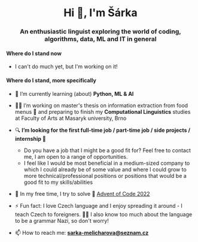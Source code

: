 <!--
**Scharka/Scharka** is a ✨ _special_ ✨ repository because its `README.md` (this file) appears on your GitHub profile.

Here are some ideas to get you started:

- 🔭 I’m currently working on ...
- 🌱 I’m currently learning ...
- 👯 I’m looking to collaborate on ...
- 🤔 I’m looking for help with ...
- 💬 Ask me about ...
- 📫 How to reach me: ...
- 😄 Pronouns: ...
- ⚡ Fun fact: ...
-->

<h1 align="center">Hi 👋, I'm Šárka</h1>
<h3 align="center">An enthusiastic linguist exploring the world of coding, algorithms, data, ML and IT in general</h3>

<h4 align="left">Where do I stand now</h4>

- I can't do much yet, but I'm working on it!


<h4 align="left">Where do I stand, more specifically</h4>

- 🌱 I’m currently learning (about) **Python, ML & AI**
- 👩‍🎓 I’m working on master's thesis on information extraction from food menus 📖 and preparing to finish my **Computational Linguistics** studies at Faculty of Arts at Masaryk university, Brno
- 🔍 **I’m looking for the first full-time job / part-time job / side projects / internship 🤩**
  - Do you have a job that I might be a good fit for? Feel free to contact me, I am open to a range of opportunities.
  - I feel like I would be most beneficial in a medium-sized company to which I could already be of some value and where I could grow to more technical/professional positions or positions that would be a good fit to my skills/abilities
- 🤝 In my free time, I try to solve 🎄 [Advent of Code 2022](https://github.com/Scharka/AoC)
- ⚡ Fun fact: I love Czech language and I enjoy spreading it around - I teach Czech to foreigners. 👩‍🏫 I also know too much about the language to be a grammar Nazi, so don't worry!

- 📫 How to reach me: **sarka-melicharova@seznam.cz**
